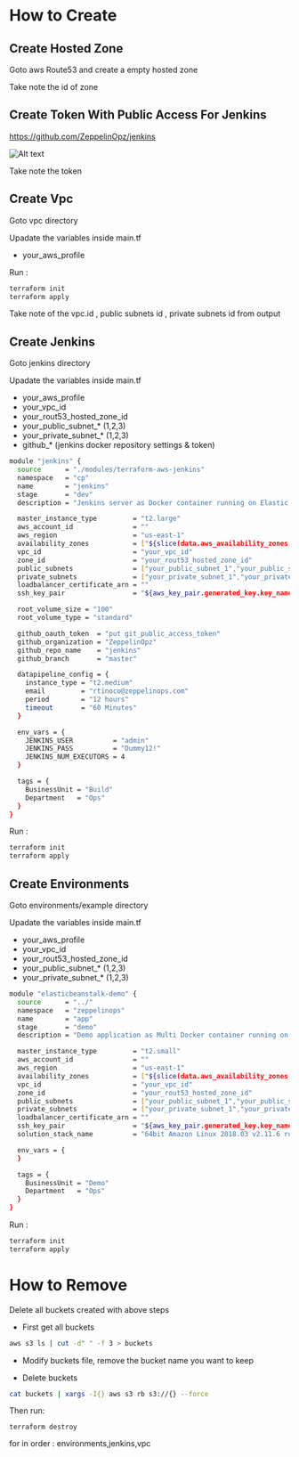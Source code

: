 # How to Create 

## Create Hosted Zone 

Goto aws Route53 and create a empty hosted zone

Take note the id of zone

## Create Token With Public Access For Jenkins

https://github.com/ZeppelinOpz/jenkins

![Alt text](images/token.png?raw=true "Title")

Take note the token

## Create Vpc

Goto vpc directory

Upadate the variables inside main.tf

- your_aws_profile

 Run :

```bash
terraform init
terraform apply
```

Take note of the vpc.id , public subnets id , private subnets id from output

## Create Jenkins

Goto jenkins directory

Upadate the variables inside main.tf

- your_aws_profile
- your_vpc_id
- your_rout53_hosted_zone_id
- your_public_subnet_* (1,2,3) 
- your_private_subnet_* (1,2,3)
- github_* (jenkins docker repository settings & token)

```bash
module "jenkins" {
  source      = "./modules/terraform-aws-jenkins"
  namespace   = "cp"
  name        = "jenkins"
  stage       = "dev"
  description = "Jenkins server as Docker container running on Elastic Beanstalk"

  master_instance_type         = "t2.large"
  aws_account_id               = ""
  aws_region                   = "us-east-1"
  availability_zones           = ["${slice(data.aws_availability_zones.available.names, 0, var.max_availability_zones)}"]
  vpc_id                       = "your_vpc_id"
  zone_id                      = "your_rout53_hosted_zone_id"
  public_subnets               = ["your_public_subnet_1","your_public_subnet_2","your_public_subnet_3"]
  private_subnets              = ["your_private_subnet_1","your_private_subnet_2","your_private_subnet_2"]
  loadbalancer_certificate_arn = ""
  ssh_key_pair                 = "${aws_key_pair.generated_key.key_name}"

  root_volume_size = "100"
  root_volume_type = "standard"

  github_oauth_token  = "put git_public_access_token"
  github_organization = "ZeppelinOpz"
  github_repo_name    = "jenkins"
  github_branch       = "master"

  datapipeline_config = {
    instance_type = "t2.medium"
    email         = "rtinoco@zeppelinops.com"
    period        = "12 hours"
    timeout       = "60 Minutes"
  }

  env_vars = {
    JENKINS_USER          = "admin"
    JENKINS_PASS          = "Dummy12!"
    JENKINS_NUM_EXECUTORS = 4
  }

  tags = {
    BusinessUnit = "Build"
    Department   = "Ops"
  }
}
```

 Run :

```bash
terraform init
terraform apply
```

## Create Environments 

Goto environments/example directory

Upadate the variables inside main.tf

- your_aws_profile
- your_vpc_id
- your_rout53_hosted_zone_id
- your_public_subnet_* (1,2,3) 
- your_private_subnet_* (1,2,3)


```bash
module "elasticbeanstalk-demo" {
  source      = "../"
  namespace   = "zeppelinops"
  name        = "app"
  stage       = "demo"
  description = "Demo application as Multi Docker container running on Elastic Beanstalk"

  master_instance_type         = "t2.small"
  aws_account_id               = ""
  aws_region                   = "us-east-1"
  availability_zones           = ["${slice(data.aws_availability_zones.available.names, 0, var.max_availability_zones)}"]
  vpc_id                       = "your_vpc_id"
  zone_id                      = "your_rout53_hosted_zone_id"
  public_subnets               = ["your_public_subnet_1","your_public_subnet_2","your_public_subnet_3"]
  private_subnets              = ["your_private_subnet_1","your_private_subnet_2","your_private_subnet_2"]
  loadbalancer_certificate_arn = ""
  ssh_key_pair                 = "${aws_key_pair.generated_key.key_name}"
  solution_stack_name          = "64bit Amazon Linux 2018.03 v2.11.6 running Multi-container Docker 18.06.1-ce (Generic)"

  env_vars = {
  }

  tags = {
    BusinessUnit = "Demo"
    Department   = "Ops"
  }
}

```

 Run :

```bash
terraform init
terraform apply
```

# How to Remove

Delete all buckets created with above steps

* First get all buckets

```bash
aws s3 ls | cut -d" " -f 3 > buckets
```

* Modify buckets file, remove the bucket name you want to keep

* Delete buckets

```bash
cat buckets | xargs -I{} aws s3 rb s3://{} --force
```

Then run:

```
terraform destroy
```

for in order : environments,jenkins,vpc
